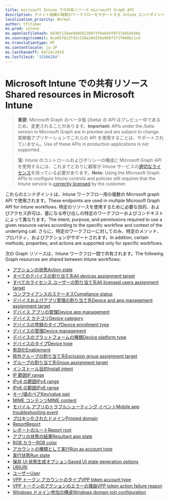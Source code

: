 ```yaml
---
title: microsoft Intune での共有リソース-microsoft Graph API
description: テナント組織の複数のワークフローをサポートする Intune エンドポイント (REST) の Microsoft Graph API の一覧を示します。
localization_priority: Normal
author: tfitzmac
ms.prod: intune
ms.openlocfilehash: 6436f134ae9e95623b073f6e645f0737d45d540e
ms.sourcegitcommit: 0ce657622f42c510a104156a96bf1f1f040bc1cd
ms.translationtype: MT
ms.contentlocale: ja-JP
ms.lasthandoff: 04/24/2019
ms.locfileid: "32566284"
---
```

# <a name="shared-resources-in-microsoft-intune"></a><span data-ttu-id="34c1e-103">Microsoft Intune での共有リソース</span><span class="sxs-lookup"><span data-stu-id="34c1e-103">Shared resources in Microsoft Intune</span></span>

> <span data-ttu-id="34c1e-104">**重要:** Microsoft Graph のベータ版 (/beta) の API はプレビュー中であるため、変更されることがあります。</span><span class="sxs-lookup"><span data-stu-id="34c1e-104">**Important:** APIs under the /beta version in Microsoft Graph are in preview and are subject to change.</span></span> <span data-ttu-id="34c1e-105">実稼働アプリケーションでこれらの API を使用することは、サポートされていません。</span><span class="sxs-lookup"><span data-stu-id="34c1e-105">Use of these APIs in production applications is not supported.</span></span>

> <span data-ttu-id="34c1e-106">**注:** Intune のコントロールおよびポリシーの構成に Microsoft Graph API を使用するには、これまでどおりに顧客が Intune サービスの[適切なライセンス](https://www.microsoft.com/en-us/cloud-platform/microsoft-intune-pricing)を持っている必要があります。</span><span class="sxs-lookup"><span data-stu-id="34c1e-106">**Note:** Using the Microsoft Graph APIs to configure Intune controls and policies still requires that the Intune service is [correctly licensed](https://www.microsoft.com/en-us/cloud-platform/microsoft-intune-pricing) by the customer.</span></span>

<span data-ttu-id="34c1e-107">これらのエンドポイントは、Intune ワークフロー用の複数の Microsoft graph API で使用されます。</span><span class="sxs-lookup"><span data-stu-id="34c1e-107">These endpoints are used in multiple Microsoft Graph API for Intune workflows.</span></span>  <span data-ttu-id="34c1e-108">特定のリソースを使用するために必要な目的、およびアクセス許可は、基になる呼び出しの特定のワークフローおよびコンテキストによって異なります。</span><span class="sxs-lookup"><span data-stu-id="34c1e-108">The intent, purpose, and permissions required to use a given resource varies according to the specific workflow and context of the underlying call.</span></span>  <span data-ttu-id="34c1e-109">さらに、特定のワークフローに対してのみ、特定のメソッド、プロパティ、およびアクションがサポートされます。</span><span class="sxs-lookup"><span data-stu-id="34c1e-109">In addition, certain methods, properties, and actions are supported only for specific workflows.</span></span>

<span data-ttu-id="34c1e-110">次の Graph リソースは、Intune ワークフロー間で共有されます。</span><span class="sxs-lookup"><span data-stu-id="34c1e-110">The following Graph resources are shared between Intune workflows:</span></span>

- [<span data-ttu-id="34c1e-111">アクションの状態</span><span class="sxs-lookup"><span data-stu-id="34c1e-111">Action state</span></span>](intune-shared-actionstate.md)
- [<span data-ttu-id="34c1e-112">すべてのデバイスの割り当て先</span><span class="sxs-lookup"><span data-stu-id="34c1e-112">All devices assignment target</span></span>](intune-shared-alldevicesassignmenttarget.md)
- [<span data-ttu-id="34c1e-113">すべてのライセンス ユーザーの割り当て先</span><span class="sxs-lookup"><span data-stu-id="34c1e-113">All licensed users assignment target</span></span>](intune-shared-alllicensedusersassignmenttarget.md)
- [<span data-ttu-id="34c1e-114">コンプライアンスのステータス</span><span class="sxs-lookup"><span data-stu-id="34c1e-114">Compliance status</span></span>](intune-shared-compliancestatus.md)
- [<span data-ttu-id="34c1e-115">デバイスおよびアプリ管理の割り当て先</span><span class="sxs-lookup"><span data-stu-id="34c1e-115">Device and app management assignment target</span></span>](intune-shared-deviceandappmanagementassignmenttarget.md)
- [<span data-ttu-id="34c1e-116">デバイス アプリの管理</span><span class="sxs-lookup"><span data-stu-id="34c1e-116">Device app management</span></span>](intune-shared-deviceappmanagement.md)
- [<span data-ttu-id="34c1e-117">デバイス カテゴリ</span><span class="sxs-lookup"><span data-stu-id="34c1e-117">Device category</span></span>](intune-shared-devicecategory.md)
- [<span data-ttu-id="34c1e-118">デバイスの登録のタイプ</span><span class="sxs-lookup"><span data-stu-id="34c1e-118">Device enrollment type</span></span>](intune-shared-deviceenrollmenttype.md)
- [<span data-ttu-id="34c1e-119">デバイスの管理</span><span class="sxs-lookup"><span data-stu-id="34c1e-119">Device management</span></span>](intune-shared-devicemanagement.md)
- [<span data-ttu-id="34c1e-120">デバイスのプラットフォームの種類</span><span class="sxs-lookup"><span data-stu-id="34c1e-120">Device platform type</span></span>](intune-shared-deviceplatformtype.md)
- [<span data-ttu-id="34c1e-121">デバイスのタイプ</span><span class="sxs-lookup"><span data-stu-id="34c1e-121">Device type</span></span>](intune-shared-devicetype.md)
- [<span data-ttu-id="34c1e-122">有効化</span><span class="sxs-lookup"><span data-stu-id="34c1e-122">Enablement</span></span>](intune-shared-enablement.md)
- [<span data-ttu-id="34c1e-123">除外グループの割り当て先</span><span class="sxs-lookup"><span data-stu-id="34c1e-123">Exclusion group assignment target</span></span>](intune-shared-exclusiongroupassignmenttarget.md)
- [<span data-ttu-id="34c1e-124">グループの割り当て先</span><span class="sxs-lookup"><span data-stu-id="34c1e-124">Group assignment target</span></span>](intune-shared-groupassignmenttarget.md)
- [<span data-ttu-id="34c1e-125">インストール目的</span><span class="sxs-lookup"><span data-stu-id="34c1e-125">Install intent</span></span>](intune-shared-installintent.md)
- [<span data-ttu-id="34c1e-126">IP 範囲</span><span class="sxs-lookup"><span data-stu-id="34c1e-126">IP range</span></span>](intune-shared-iprange.md)
- [<span data-ttu-id="34c1e-127">IPv4 の範囲</span><span class="sxs-lookup"><span data-stu-id="34c1e-127">IPv4 range</span></span>](intune-shared-ipv4range.md)
- [<span data-ttu-id="34c1e-128">IPv6 の範囲</span><span class="sxs-lookup"><span data-stu-id="34c1e-128">IPv6 range</span></span>](intune-shared-ipv6range.md)
- [<span data-ttu-id="34c1e-129">キー/値のペア</span><span class="sxs-lookup"><span data-stu-id="34c1e-129">Key/value pair</span></span>](intune-shared-keyvaluepair.md)
- [<span data-ttu-id="34c1e-130">MIME コンテンツ</span><span class="sxs-lookup"><span data-stu-id="34c1e-130">MIME content</span></span>](intune-shared-mimecontent.md)
- [<span data-ttu-id="34c1e-131">モバイル アプリのトラブルシューティング イベント</span><span class="sxs-lookup"><span data-stu-id="34c1e-131">Mobile app troubleshooting event</span></span>](intune-shared-mobileapptroubleshootingevent.md)
- [<span data-ttu-id="34c1e-132">プロキシ化されたドメイン</span><span class="sxs-lookup"><span data-stu-id="34c1e-132">Proxied domain</span></span>](intune-shared-proxieddomain.md)
- [<span data-ttu-id="34c1e-133">Report</span><span class="sxs-lookup"><span data-stu-id="34c1e-133">Report</span></span>](intune-shared-report.md)
- [<span data-ttu-id="34c1e-134">レポートのルート</span><span class="sxs-lookup"><span data-stu-id="34c1e-134">Report root</span></span>](intune-shared-reportroot.md)
- [<span data-ttu-id="34c1e-135">アプリの状態の結果</span><span class="sxs-lookup"><span data-stu-id="34c1e-135">Resultant app state</span></span>](intune-shared-resultantappstate.md)
- [<span data-ttu-id="34c1e-136">RGB カラー</span><span class="sxs-lookup"><span data-stu-id="34c1e-136">RGB color</span></span>](intune-shared-rgbcolor.md)
- [<span data-ttu-id="34c1e-137">アカウントの種類として実行</span><span class="sxs-lookup"><span data-stu-id="34c1e-137">Run as account type</span></span>](intune-shared-runasaccounttype.md)
- [<span data-ttu-id="34c1e-138">実行状態</span><span class="sxs-lookup"><span data-stu-id="34c1e-138">Run state</span></span>](intune-shared-runstate.md)
- [<span data-ttu-id="34c1e-139">保存 UI 状態生成オプション</span><span class="sxs-lookup"><span data-stu-id="34c1e-139">Saved UI state generation options</span></span>](intune-shared-saveduistategenerationoptions.md)
- [<span data-ttu-id="34c1e-140">URI</span><span class="sxs-lookup"><span data-stu-id="34c1e-140">URI</span></span>](intune-shared-uri.md)
- [<span data-ttu-id="34c1e-141">ユーザー</span><span class="sxs-lookup"><span data-stu-id="34c1e-141">User</span></span>](intune-shared-user.md)
- [<span data-ttu-id="34c1e-142">VPP トークン アカウントのタイプ</span><span class="sxs-lookup"><span data-stu-id="34c1e-142">VPP token account type</span></span>](intune-shared-vpptokenaccounttype.md)
- [<span data-ttu-id="34c1e-143">VPP トークンのアクションのエラーの理由</span><span class="sxs-lookup"><span data-stu-id="34c1e-143">VPP token action failure reason</span></span>](intune-shared-vpptokenactionfailurereason.md)
- [<span data-ttu-id="34c1e-144">Windows ドメイン参加の構成</span><span class="sxs-lookup"><span data-stu-id="34c1e-144">Windows domain join configuration</span></span>](intune-shared-windowsdomainjoinconfiguration.md)
